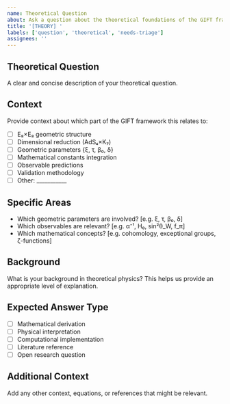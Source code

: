 ```yaml
---
name: Theoretical Question
about: Ask a question about the theoretical foundations of the GIFT framework
title: '[THEORY] '
labels: ['question', 'theoretical', 'needs-triage']
assignees: ''
---
```


## Theoretical Question
A clear and concise description of your theoretical question.

## Context
Provide context about which part of the GIFT framework this relates to:
- [ ] E₈×E₈ geometric structure
- [ ] Dimensional reduction (AdS₄×K₇)
- [ ] Geometric parameters {ξ, τ, β₀, δ}
- [ ] Mathematical constants integration
- [ ] Observable predictions
- [ ] Validation methodology
- [ ] Other: ___________

## Specific Areas
- Which geometric parameters are involved? [e.g. ξ, τ, β₀, δ]
- Which observables are relevant? [e.g. α⁻¹, H₀, sin²θ_W, f_π]
- Which mathematical concepts? [e.g. cohomology, exceptional groups, ζ-functions]

## Background
What is your background in theoretical physics? This helps us provide an appropriate level of explanation.

## Expected Answer Type
- [ ] Mathematical derivation
- [ ] Physical interpretation
- [ ] Computational implementation
- [ ] Literature reference
- [ ] Open research question

## Additional Context
Add any other context, equations, or references that might be relevant.
